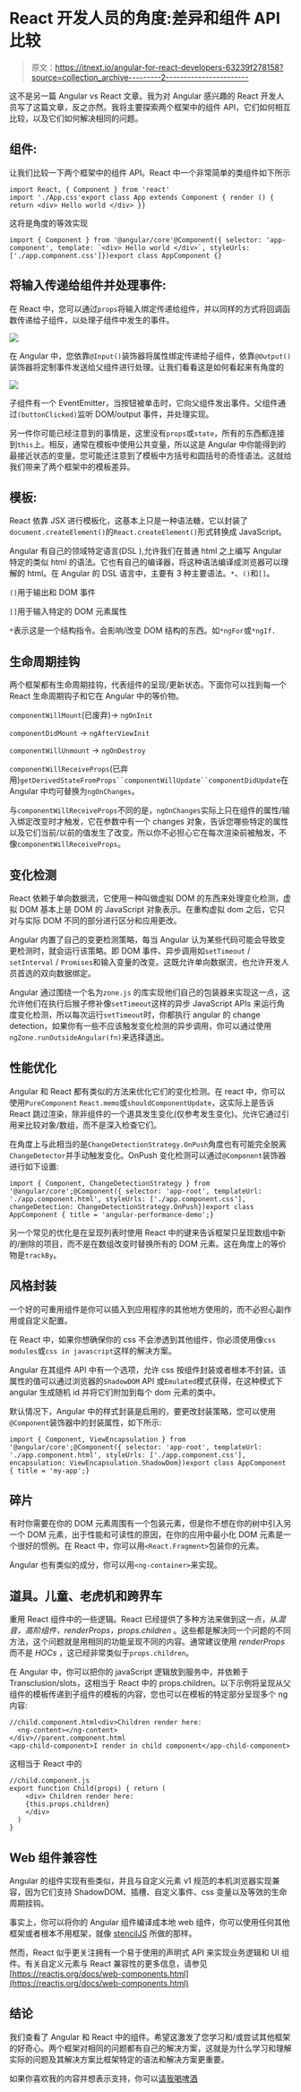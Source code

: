 # React 开发人员的角度:差异和组件 API 比较

> 原文：<https://itnext.io/angular-for-react-developers-63239f278158?source=collection_archive---------2----------------------->

这不是另一篇 Angular vs React 文章。我为对 Angular 感兴趣的 React 开发人员写了这篇文章，反之亦然。我将主要探索两个框架中的组件 API，它们如何相互比较，以及它们如何解决相同的问题。

## 组件:

让我们比较一下两个框架中的组件 API。React 中一个非常简单的类组件如下所示

```
import React, { Component } from 'react'
import './App.css'export class App extends Component { render () { return <div> Hello world </div> }}
```

这将是角度的等效实现

```
import { Component } from '@angular/core'@Component({ selector: 'app-component', template: `<div> Hello world </div>`, styleUrls: ['./app.component.css']})export class AppComponent {}
```

## 将输入传递给组件并处理事件:

在 React 中，您可以通过`props`将输入绑定传递给组件，并以同样的方式将回调函数传递给子组件，以处理子组件中发生的事件。

![](img/c8d1b935bfb6d08020d32d467137b27c.png)

在 Angular 中，您依靠`@Input()`装饰器将属性绑定传递给子组件，依靠`@Output()`装饰器将定制事件发送给父组件进行处理。让我们看看这是如何看起来有角度的

![](img/7814ebc0f40e6b7cedc3589dc6666674.png)

子组件有一个 EventEmitter，当按钮被单击时，它向父组件发出事件。父组件通过`(buttonClicked)`监听 DOM/output 事件，并处理实现。

另一件你可能已经注意到的事情是，这里没有`props`或`state`，所有的东西都连接到`this`上。相反，通常在模板中使用公共变量，所以这是 Angular 中你能得到的最接近状态的变量。您可能还注意到了模板中方括号和圆括号的奇怪语法。这就给我们带来了两个框架中的模板差异。

## 模板:

React 依靠 JSX 进行模板化，这基本上只是一种语法糖，它以封装了`document.createElement()`的`React.createElement()`形式转换成 JavaScript。

Angular 有自己的领域特定语言(DSL ),允许我们在普通 html 之上编写 Angular 特定的类似 html 的语法。它也有自己的编译器，将这种语法编译成浏览器可以理解的 html。在 Angular 的 DSL 语言中，主要有 3 种主要语法。`*`、`()`和`[]`。

`()`用于输出和 DOM 事件

`[]`用于输入特定的 DOM 元素属性

`*`表示这是一个结构指令。会影响/改变 DOM 结构的东西。如`*ngFor`或`*ngIf.`

## 生命周期挂钩

两个框架都有生命周期挂钩，代表组件的呈现/更新状态。下面你可以找到每一个 React 生命周期钩子和它在 Angular 中的等价物。

`componentWillMount`(已废弃)→ `ngOnInit`

`componentDidMount` → `ngAfterViewInit`

`componentWillUnmount` → `ngOnDestroy`

`componentWillReceiveProps`(已弃用)`getDerivedStateFromProps``componentWillUpdate``componentDidUpdate`在 Angular 中均可替换为`ngOnChanges`。

与`componentWillReceiveProps`不同的是，`ngOnChanges`实际上只在组件的属性/输入绑定改变时才触发，它在参数中有一个 changes 对象，告诉您哪些特定的属性以及它们当前/以前的值发生了改变。所以你不必担心它在每次渲染前被触发，不像`componentWillReceiveProps`。

## 变化检测

React 依赖于单向数据流，它使用一种叫做虚拟 DOM 的东西来处理变化检测，虚拟 DOM 基本上是 DOM 的 JavaScript 对象表示。在重构虚拟 dom 之后，它只对与实际 DOM 不同的部分进行区分和应用更改。

Angular 内置了自己的变更检测策略，每当 Angular 认为某些代码可能会导致变更检测时，就会运行该策略。即 DOM 事件、异步调用如`setTimeout` / `setInterval` / `Promises`和输入变量的改变。这既允许单向数据流，也允许开发人员首选的双向数据绑定。

Angular 通过围绕一个名为`zone.js` 的库实现他们自己的包装器来实现这一点，这允许他们在执行后猴子修补像`setTimeout`这样的异步 JavaScript APIs 来运行角度变化检测，所以每次运行`setTimeout`时，你都执行 angular 的 change detection，如果你有一些不应该触发变化检测的异步调用，你可以通过使用`ngZone.runOutsideAngular(fn)`来选择退出。

## 性能优化

Angular 和 React 都有类似的方法来优化它们的变化检测。在 react 中，你可以使用`PureComponent` `React.memo`或`shouldComponentUpdate`，这实际上是告诉 React 跳过渲染，除非组件的一个道具发生变化(仅参考发生变化)。允许它通过引用来比较对象/数组，而不是深入检查它们。

在角度上与此相当的是`ChangeDetectionStrategy.OnPush`角度也有可能完全脱离`ChangeDetector`并手动触发变化。OnPush 变化检测可以通过`@Component`装饰器进行如下设置:

```
import { Component, ChangeDetectionStrategy } from '@angular/core';@Component({ selector: 'app-root', templateUrl: './app.component.html', styleUrls: ['./app.component.css'], changeDetection: ChangeDetectionStrategy.OnPush})export class AppComponent { title = 'angular-performance-demo';}
```

另一个常见的优化是在呈现列表时使用 React 中的键来告诉框架只呈现数组中新的/删除的项目，而不是在数组改变时替换所有的 DOM 元素。这在角度上的等价物是`trackBy`。

## 风格封装

一个好的可重用组件是你可以插入到应用程序的其他地方使用的，而不必担心副作用或自定义配置。

在 React 中，如果你想确保你的 css 不会渗透到其他组件，你必须使用像`css modules`或`css in javascript`这样的解决方案。

Angular 在其组件 API 中有一个选项，允许 css 按组件封装或者根本不封装。该属性的值可以通过浏览器的`ShadowDOM` API 或`Emulated`模式获得，在这种模式下 angular 生成随机 id 并将它们附加到每个 dom 元素的类中。

默认情况下，Angular 中的样式封装是启用的，要更改封装策略，您可以使用`@Component`装饰器中的封装属性，如下所示:

```
import { Component, ViewEncapsulation } from '@angular/core';@Component({ selector: 'app-root', templateUrl: './app.component.html', styleUrls: ['./app.component.css'], encapsulation: ViewEncapsulation.ShadowDom})export class AppComponent { title = 'my-app';}
```

## 碎片

有时你需要在你的 DOM 元素周围有一个包装元素，但是你不想在你的树中引入另一个 DOM 元素，出于性能和可读性的原因，在你的应用中最小化 DOM 元素是一个很好的惯例。在 React 中，你可以用`<React.Fragment>`包装你的元素。

Angular 也有类似的成分，你可以用`<ng-container>`来实现。

## 道具。儿童、老虎机和跨界车

重用 React 组件中的一些逻辑。React 已经提供了多种方法来做到这一点，从*混音，高阶组件，renderProps，props.children* 。这些都是解决同一个问题的不同方法，这个问题就是用相同的功能呈现不同的内容。通常建议使用 *renderProps* 而不是 *HOCs* ，这已经非常类似于`props.children`。

在 Angular 中，你可以把你的 javaScript 逻辑放到服务中，并依赖于 Transclusion/slots，这相当于 React 中的 props.children。以下示例将呈现从父组件的模板传递到子组件的模板的内容，您也可以在模板的特定部分呈现多个 ng 内容:

```
//child.component.html<div>Children render here:
  <ng-content></ng-content>
</div>//parent.component.html
<app-child-component>I render in child component</app-child-component>
```

这相当于 React 中的

```
//child.component.js
export function Child(props) { return (
    <div> Children render here:
    {this.props.children}
    </div>
  )
}
```

## Web 组件兼容性

Angular 的组件实现有些类似，并且与自定义元素 v1 规范的本机浏览器实现兼容，因为它们支持 ShadowDOM、插槽、自定义事件、css 变量以及等效的生命周期挂钩。

事实上，你可以将你的 Angular 组件编译成本地 web 组件，你可以使用任何其他框架或者根本不用框架，就像 [stencilJS](https://stenciljs.com) 所做的那样。

然而，React 似乎更关注拥有一个易于使用的声明式 API 来实现业务逻辑和 UI 组件。有关自定义元素与 React 兼容性的更多信息，请参见[https://reactjs.org/docs/web-components.html](https://reactjs.org/docs/web-components.html)

## 结论

我们查看了 Angular 和 React 中的组件。希望这激发了您学习和/或尝试其他框架的好奇心。两个框架对相同的问题都有自己的解决方案，这就是为什么学习和理解实际的问题及其解决方案比框架特定的语法和解决方案更重要。

如果你喜欢我的内容并想表示支持，你可以[请我喝啤酒](https://www.buymeacoffee.com/khaledosman)